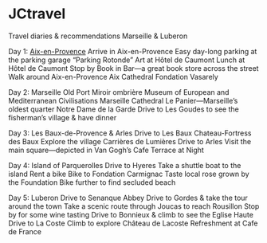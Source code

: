# JCtravel
Travel diaries &amp; recommendations
Marseille & Luberon 

Day 1: [Aix-en-Provence](https://en.wikipedia.org/wiki/Aix-en-Provence)
Arrive in Aix-en-Provence
Easy day-long parking at the parking garage “Parking Rotonde” 
Art at Hôtel de Caumont
Lunch at Hôtel de Caumont
Stop by Book in Bar—a great book store across the street
Walk around Aix-en-Provence
Aix Cathedral
Fondation Vasarely

Day 2: Marseille
Old Port 
Miroir ombrière
Museum of European and Mediterranean Civilisations
Marseille Cathedral 
Le Panier—Marseille’s oldest quarter
Notre Dame de la Garde
Drive to Les Goudes to see the fisherman’s village & have dinner

Day 3: Les Baux-de-Provence & Arles 
Drive to Les Baux
Chateau-Fortress des Baux
Explore the village 
Carrières de Lumières
Drive to Arles 
Visit the main square—depicted in Van Gogh’s Cafe Terrace at Night

Day 4: Island of Parquerolles 
Drive to Hyeres 
Take a shuttle boat to the island 
Rent a bike
Bike to Fondation Carmignac 
Taste local rose grown by the Foundation 
Bike further to find secluded beach

Day 5: Luberon
Drive to Senanque Abbey
Drive to Gordes & take the tour around the town 
Take a scenic route through Joucas to reach Rousillon 
Stop by for some wine tasting
Drive to Bonnieux & climb to see the Eglise Haute
Drive to La Coste 
Climb to explore Château de Lacoste
Refreshment at Cafe de France


